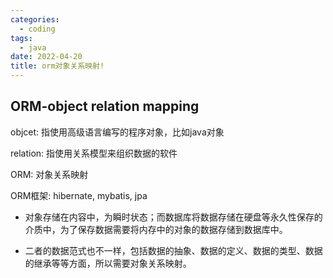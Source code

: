 ```yaml
---
categories:
  - coding
tags:
  - java
date: 2022-04-20
title: orm对象关系映射!
---
```


## ORM-object relation mapping

objcet: 指使用高级语言编写的程序对象，比如java对象

relation: 指使用关系模型来组织数据的软件

ORM: 对象关系映射

ORM框架: hibernate, mybatis, jpa

- 对象存储在内容中，为瞬时状态；而数据库将数据存储在硬盘等永久性保存的介质中，为了保存数据需要将内存中的对象的数据存储到数据库中。

- 二者的数据范式也不一样，包括数据的抽象、数据的定义、数据的类型、数据的继承等等方面，所以需要对象关系映射。

